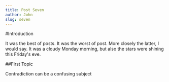 ```yaml
---
title: Post Seven
author: John
slug: seven
---
```


#Introduction

It was the best of posts. It was the worst of post. More closely the latter, I would say.
It was a cloudy Monday morning, but also the stars were shining this Friday's eve.

##First Topic

Contradiction can be a confusing subject
